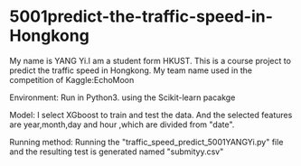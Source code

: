 # 5001predict-the-traffic-speed-in-Hongkong
My name is YANG Yi.I am a student form HKUST.
This is a course project to predict the traffic speed in Hongkong.
My team name used in the competition of Kaggle:EchoMoon

Environment:
Run in Python3.
using the Scikit-learn pacakge

Model:
I select XGboost to train and test the data. 
And the selected features are year,month,day and hour ,which are divided from "date".

Running method: 
Running the "traffic_speed_predict_5001YANGYi.py" file and the resulting test is generated named "submityy.csv"
